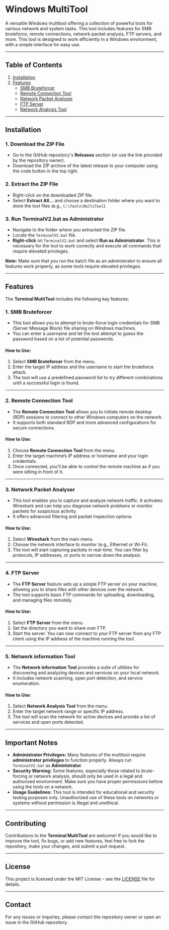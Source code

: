 # **Windows MultiTool**

A versatile Windows multitool offering a collection of powerful tools for various network and system tasks. This tool includes features for SMB bruteforce, remote connections, network packet analysis, FTP servers, and more. This tool is designed to work efficiently in a Windows environment, with a simple interface for easy use.

---

## **Table of Contents**
1. [Installation](#installation)
2. [Features](#features)
   - [SMB Bruteforcer](#smb-bruteforcer)
   - [Remote Connection Tool](#remote-connection-tool)
   - [Network Packet Analyser](#network-packet-analyser)
   - [FTP Server](#ftp-server)
   - [Network Analysis Tool](#network-analysis-tool)

---

## **Installation**

### 1. **Download the ZIP File**

- Go to the GitHub repository's **Releases** section (or use the link provided by the repository owner).
- Download the ZIP archive of the latest release to your computer using the code button in the top right.

### 2. **Extract the ZIP File**

- Right-click on the downloaded ZIP file.
- Select **Extract All...** and choose a destination folder where you want to store the tool files (e.g., `C:\Tools\MultiTool`).

### 3. **Run TerminalV2.bat as Administrator**

- Navigate to the folder where you extracted the ZIP file.
- Locate the `TerminalV2.bat` file.
- **Right-click** on `TerminalV2.bat` and select **Run as Administrator**. This is necessary for the tool to work correctly and execute all commands that require elevated privileges.

**Note:** Make sure that you run the batch file as an administrator to ensure all features work properly, as some tools require elevated privileges.

---

## **Features**

The **Terminal MultiTool** includes the following key features:

### **1. SMB Bruteforcer**

- This tool allows you to attempt to brute-force login credentials for SMB (Server Message Block) file sharing on Windows machines.
- You can enter a username and let the tool attempt to guess the password based on a list of potential passwords.

#### **How to Use:**
1. Select **SMB Bruteforcer** from the menu.
2. Enter the target IP address and the username to start the bruteforce attack.
3. The tool will use a predefined password list to try different combinations until a successful login is found.

---

### **2. Remote Connection Tool**

- The **Remote Connection Tool** allows you to initiate remote desktop (RDP) sessions to connect to other Windows computers on the network.
- It supports both standard RDP and more advanced configurations for secure connections.

#### **How to Use:**
1. Choose **Remote Connection Tool** from the menu.
2. Enter the target machine’s IP address or hostname and your login credentials.
3. Once connected, you'll be able to control the remote machine as if you were sitting in front of it.

---

### **3. Network Packet Analyser**

- This tool enables you to capture and analyze network traffic. It activates Wireshark and can help you diagnose network problems or monitor packets for suspicious activity.
- It offers advanced filtering and packet inspection options.

#### **How to Use:**
1. Select **Wireshark** from the main menu.
2. Choose the network interface to monitor (e.g., Ethernet or Wi-Fi).
3. The tool will start capturing packets in real-time. You can filter by protocols, IP addresses, or ports to narrow down the analysis.

---

### **4. FTP Server**

- The **FTP Server** feature sets up a simple FTP server on your machine, allowing you to share files with other devices over the network.
- The tool supports basic FTP commands for uploading, downloading, and managing files remotely.

#### **How to Use:**
1. Select **FTP Server** from the menu.
2. Set the directory you want to share over FTP.
3. Start the server. You can now connect to your FTP server from any FTP client using the IP address of the machine running the tool.

---

### **5. Network information Tool**

- The **Network information Tool** provides a suite of utilities for discovering and analyzing devices and services on your local network.
- It includes network scanning, open port detection, and service enumeration.

#### **How to Use:**
1. Select **Network Analysis Tool** from the menu.
2. Enter the target network range or specific IP address.
3. The tool will scan the network for active devices and provide a list of services and open ports detected.

---

## **Important Notes**

- **Administrator Privileges:** Many features of the multitool require **administrator privileges** to function properly. Always run `TerminalV2.bat` as **Administrator**.
- **Security Warning:** Some features, especially those related to brute-forcing or network analysis, should only be used in a legal and authorized environment. Make sure you have proper permissions before using the tools on a network.
- **Usage Guidelines:** This tool is intended for educational and security testing purposes only. Unauthorized use of these tools on networks or systems without permission is illegal and unethical.

---

## **Contributing**

Contributions to the **Terminal MultiTool** are welcome! If you would like to improve the tool, fix bugs, or add new features, feel free to fork the repository, make your changes, and submit a pull request.

---

## **License**

This project is licensed under the MIT License - see the [LICENSE](LICENSE) file for details.

---

## **Contact**

For any issues or inquiries, please contact the repository owner or open an issue in the GitHub repository.
